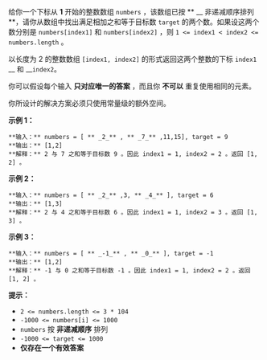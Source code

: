 给你一个下标从 **1** 开始的整数数组 `numbers` ，该数组已按 ** __ 非递减顺序排列  **，请你从数组中找出满足相加之和等于目标数
`target` 的两个数。如果设这两个数分别是 `numbers[index1]` 和 `numbers[index2]` ，则 `1 <= index1
< index2 <= numbers.length` 。

以长度为 2 的整数数组 `[index1, index2]` 的形式返回这两个整数的下标 `index1` __ 和 __`index2`。

你可以假设每个输入 **只对应唯一的答案** ，而且你 **不可以** 重复使用相同的元素。

你所设计的解决方案必须只使用常量级的额外空间。



**示例 1：**

    
    
    **输入：** numbers = [ ** _2_** , ** _7_** ,11,15], target = 9
    **输出：** [1,2]
    **解释：** 2 与 7 之和等于目标数 9 。因此 index1 = 1, index2 = 2 。返回 [1, 2] 。

**示例 2：**

    
    
    **输入：** numbers = [ ** _2_** ,3, ** _4_** ], target = 6
    **输出：** [1,3]
    **解释：** 2 与 4 之和等于目标数 6 。因此 index1 = 1, index2 = 3 。返回 [1, 3] 。

**示例 3：**

    
    
    **输入：** numbers = [ ** _-1_** , ** _0_** ], target = -1
    **输出：** [1,2]
    **解释：** -1 与 0 之和等于目标数 -1 。因此 index1 = 1, index2 = 2 。返回 [1, 2] 。
    



**提示：**

  * `2 <= numbers.length <= 3 * 104`
  * `-1000 <= numbers[i] <= 1000`
  * `numbers` 按 **非递减顺序** 排列
  * `-1000 <= target <= 1000`
  * **仅存在一个有效答案**

